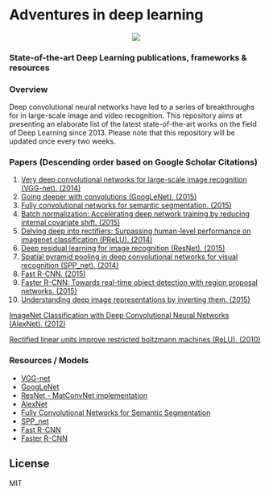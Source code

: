 # Adventures in deep learning

<p align="center"> <img src="https://raw.githubusercontent.com/GKalliatakis/Adventures-in-deep-learning/master/deep-learning.png?raw=true" /> </p>


### State-of-the-art Deep Learning publications, frameworks & resources


### Overview
Deep convolutional neural networks have led to a series of breakthroughs for in large-scale image and video recognition. This repository aims at presenting an elaborate list of the latest state-of-the-art works on the field of Deep Learning since 2013.
Please note that this repository will be updated once every two weeks.

### Papers (Descending order based on Google Scholar Citations)

1. [Very deep convolutional networks for large-scale image recognition (VGG-net). (2014)](https://arxiv.org/pdf/1409.1556v6.pdf)
2. [Going deeper with convolutions  (GoogLeNet). (2015)](https://arxiv.org/pdf/1409.4842v1.pdf)
3. [Fully convolutional networks for semantic segmentation. (2015)](https://people.eecs.berkeley.edu/~jonlong/long_shelhamer_fcn.pdf)
4. [Batch normalization: Accelerating deep network training by reducing internal covariate shift. (2015)](http://arxiv.org/pdf/1502.03167.pdf)
5. [Delving deep into rectifiers: Surpassing human-level performance on imagenet classification (PReLU). (2014)](https://arxiv.org/pdf/1502.01852v1.pdf)
6. [Deep residual learning for image recognition (ResNet). (2015)](https://arxiv.org/pdf/1512.03385v1.pdf)
7. [Spatial pyramid pooling in deep convolutional networks for visual recognition (SPP_net). (2014)](http://arxiv.org/pdf/1406.4729.pdf)
8. [Fast R-CNN. (2015)](http://arxiv.org/pdf/1504.08083v2.pdf)
9. [Faster R-CNN: Towards real-time object detection with region proposal networks. (2015)](http://papers.nips.cc/paper/5638-faster-r-cnn-towards-real-time-object-detection-with-region-proposal-networks.pdf)
10. [Understanding deep image representations by inverting them. (2015)](http://arxiv.org/pdf/1412.0035.pdf)

[ImageNet Classification with Deep Convolutional Neural Networks (AlexNet). (2012)](http://papers.nips.cc/paper/4824-imagenet-classification-with-deep-convolutional-neural-networks.pdf)

[Rectified linear units improve restricted boltzmann machines (ReLU). (2010)](http://machinelearning.wustl.edu/mlpapers/paper_files/icml2010_NairH10.pdf)



### Resources / Models
- [VGG-net](https://github.com/BVLC/caffe/wiki/Model-Zoo#models-used-by-the-vgg-team-in-ilsvrc-2014)
- [GoogLeNet](https://github.com/BVLC/caffe/tree/master/models/bvlc_googlenet)
- [ResNet - MatConvNet implementation](https://github.com/zhanghang1989/ResNet-Matconvnet)
- [AlexNet](https://github.com/BVLC/caffe/tree/master/models/bvlc_alexnet)
- [Fully Convolutional Networks for Semantic Segmentation](https://github.com/shelhamer/fcn.berkeleyvision.org)
- [SPP_net](https://github.com/ShaoqingRen/SPP_net)
- [Fast R-CNN](https://github.com/rbgirshick/fast-rcnn)
- [Faster R-CNN](https://github.com/rbgirshick/py-faster-rcnn)

License
----

MIT


[//]: # (These are reference links used in the body of this note and get stripped out when the markdown processor does its job. There is no need to format nicely because it shouldn't be seen. Thanks SO - http://stackoverflow.com/questions/4823468/store-comments-in-markdown-syntax)


   [dill]: <https://github.com/joemccann/dillinger>
   [git-repo-url]: <https://github.com/joemccann/dillinger.git>
   [john gruber]: <http://daringfireball.net>
   [@thomasfuchs]: <http://twitter.com/thomasfuchs>
   [df1]: <http://daringfireball.net/projects/markdown/>
   [markdown-it]: <https://github.com/markdown-it/markdown-it>
   [Ace Editor]: <http://ace.ajax.org>
   [node.js]: <http://nodejs.org>
   [Twitter Bootstrap]: <http://twitter.github.com/bootstrap/>
   [keymaster.js]: <https://github.com/madrobby/keymaster>
   [jQuery]: <http://jquery.com>
   [@tjholowaychuk]: <http://twitter.com/tjholowaychuk>
   [express]: <http://expressjs.com>
   [AngularJS]: <http://angularjs.org>
   [Gulp]: <http://gulpjs.com>

   [PlDb]: <https://github.com/joemccann/dillinger/tree/master/plugins/dropbox/README.md>
   [PlGh]:  <https://github.com/joemccann/dillinger/tree/master/plugins/github/README.md>
   [PlGd]: <https://github.com/joemccann/dillinger/tree/master/plugins/googledrive/README.md>
   [PlOd]: <https://github.com/joemccann/dillinger/tree/master/plugins/onedrive/README.md>

